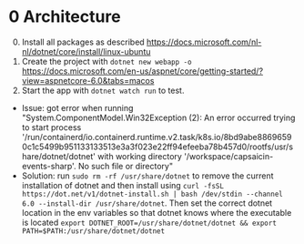 # 0 Architecture
0. Install all packages as described https://docs.microsoft.com/nl-nl/dotnet/core/install/linux-ubuntu
1. Create the project with `dotnet new webapp -o` https://docs.microsoft.com/en-us/aspnet/core/getting-started/?view=aspnetcore-6.0&tabs=macos
2. Start the app with `dotnet watch run` to test.
  - Issue: got error when running "System.ComponentModel.Win32Exception (2): An error occurred trying to start process '/run/containerd/io.containerd.runtime.v2.task/k8s.io/8bd9abe88696590c1c5499b951133133513e3a3f023e22ff94efeeba78b457d0/rootfs/usr/share/dotnet/dotnet' with working directory '/workspace/capsaicin-events-sharp'. No such file or directory"
  - Solution: run `sudo rm -rf /usr/share/dotnet` to remove the current installation of dotnet and then install using `curl -fsSL https://dot.net/v1/dotnet-install.sh | bash /dev/stdin --channel 6.0 --install-dir /usr/share/dotnet`. Then set the correct dotnet location in the env variables so that dotnet knows where the executable is located `export DOTNET_ROOT=/usr/share/dotnet/dotnet && export PATH=$PATH:/usr/share/dotnet/dotnet`

